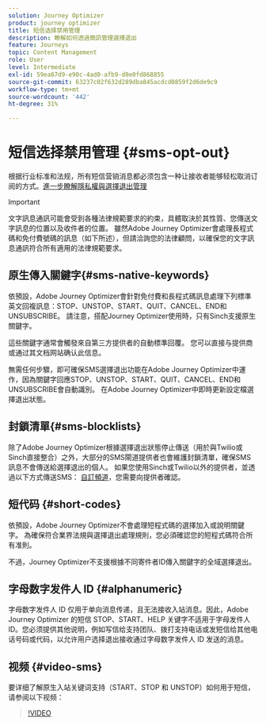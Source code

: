 ```yaml
---
solution: Journey Optimizer
product: journey optimizer
title: 短信选择禁用管理
description: 瞭解如何透過簡訊管理選擇退出
feature: Journeys
topic: Content Management
role: User
level: Intermediate
exl-id: 59ea67d9-e90c-4ad0-afb9-d0e0fd868855
source-git-commit: 63237c02f632d289dba845acdcd0859f2d6de9c9
workflow-type: tm+mt
source-wordcount: '442'
ht-degree: 31%

---
```


# 短信选择禁用管理 {#sms-opt-out}

根据行业标准和法规，所有短信营销消息都必须包含一种让接收者能够轻松取消订阅的方式。[進一步瞭解隱私權與選擇退出管理](../privacy/opt-out.md)

>[!IMPORTANT]
>
>文字訊息通訊可能會受到各種法律規範要求的約束，具體取決於其性質、您傳送文字訊息的位置以及收件者的位置。 雖然Adobe Journey Optimizer會處理長程式碼和免付費號碼的訊息（如下所述），但請洽詢您的法律顧問，以確保您的文字訊息通訊符合所有適用的法律規範要求。

## 原生傳入關鍵字{#sms-native-keywords}

依預設，Adobe Journey Optimizer會針對免付費和長程式碼訊息處理下列標準英文回複訊息：STOP、UNSTOP、START、QUIT、CANCEL、END和UNSUBSCRIBE。 請注意，搭配Journey Optimizer使用時，只有Sinch支援原生關鍵字。

這些關鍵字通常會觸發來自第三方提供者的自動標準回覆。 您可以直接与提供商或通过其文档网站确认此信息。

無需任何步驟，即可確保SMS選擇退出功能在Adobe Journey Optimizer中運作，因為關鍵字回應STOP、UNSTOP、START、QUIT、CANCEL、END和UNSUBSCRIBE會自動識別。 在Adobe Journey Optimizer中即時更新設定檔選擇退出狀態。


## 封鎖清單{#sms-blocklists}

除了Adobe Journey Optimizer根據選擇退出狀態停止傳送（用於與Twilio或Sinch直接整合）之外，大部分的SMS閘道提供者也會維護封鎖清單，確保SMS訊息不會傳送給選擇退出的個人。 如果您使用Sinch或Twilio以外的提供者，並透過以下方式傳送SMS： [自訂頻道](../building-journeys/using-custom-actions.md)，您需要向提供者確認。


## 短代码 {#short-codes}

依預設，Adobe Journey Optimizer不會處理短程式碼的選擇加入或說明關鍵字。 為確保符合業界法規與選擇退出處理規則，您必須確認您的短程式碼符合所有准則。

不過，Journey Optimizer不支援根據不同寄件者ID傳入關鍵字的全域選擇退出。

## 字母数字发件人 ID {#alphanumeric}

字母数字发件人 ID 仅用于单向消息传递，且无法接收入站消息。因此，Adobe Journey Optimizer 的短信 STOP、START、HELP 关键字不适用于字母发件人 ID。您必须提供其他说明，例如写信给支持团队、拨打支持电话或发短信给其他电话号码或代码，以允许用户选择退出接收通过字母数字发件人 ID 发送的消息。

## 视频 {#video-sms}

要详细了解原生入站关键词支持（START、STOP 和 UNSTOP）如何用于短信，请参阅以下视频：

>[!VIDEO](https://video.tv.adobe.com/v/344026?quality=12)
